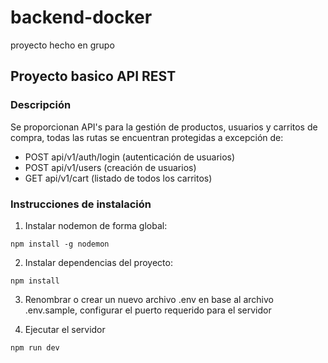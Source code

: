# backend-docker
proyecto hecho en grupo

## Proyecto basico API REST

### Descripción
Se proporcionan API's para la gestión de productos, usuarios y carritos de compra, todas las rutas se encuentran protegidas a excepción de:
- POST api/v1/auth/login (autenticación de usuarios)
- POST api/v1/users (creación de usuarios)
- GET api/v1/cart (listado de todos los carritos)

### Instrucciones de instalación
1. Instalar nodemon de forma global:
```
npm install -g nodemon
```

2. Instalar dependencias del proyecto:
```
npm install
```

3. Renombrar o crear un nuevo archivo .env en base al archivo .env.sample, configurar el puerto requerido para el servidor

4. Ejecutar el servidor
```
npm run dev
```
